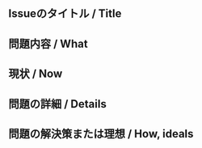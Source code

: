## Issueのタイトル / Title

## 問題内容 / What

## 現状 / Now

## 問題の詳細 / Details

## 問題の解決策または理想 / How, ideals

